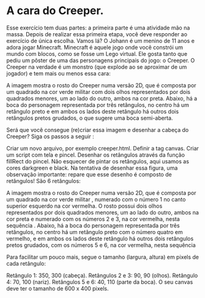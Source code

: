 # A cara do Creeper.

Esse exercício tem duas partes: a primeira parte é uma atividade mão na massa. Depois de realizar essa primeira etapa, você deve responder ao exercício de única escolha. Vamos lá? O Johann é um menino de 11 anos e adora jogar Minecraft. Minecraft é aquele jogo onde você constrói um mundo com blocos, como se fosse um Lego virtual. Ele gosta tanto que pediu um pôster de uma das personagens principais do jogo: o Creeper. O Creeper na verdade é um monstro (que explode ao se aproximar de um jogador) e tem mais ou menos essa cara:

A imagem mostra o rosto do Creeper numa versão 2D, que é composta por um quadrado na cor verde militar com dois olhos representados por dois quadrados menores, um ao lado do outro, ambos na cor preta. Abaixo, há a boca do personagem representada por três retângulos, no centro há um retângulo preto e em ambos os lados deste retângulo há outros dois retângulos pretos grudados, o que sugere uma boca semi-aberta.

Será que você consegue (re)criar essa imagem e desenhar a cabeça do Creeper? Siga os passos a seguir :

Criar um novo arquivo, por exemplo creeper.html.
Definir a tag canvas.
Criar um script com tela e pincel.
Desenhar os retângulos através da função fillRect do pincel.
Não esquecer de pintar os retângulos, aqui usamos as cores darkgreen e black.
Na tentativa de desenhar essa figura, uma observação importante: repare que esse desenho é composto de retângulos! São 6 retângulos:

A imagem mostra o rosto do Creeper numa versão 2D, que é composta por um quadrado na cor verde militar , numerado com o número 1 no canto superior esquerdo na cor vermelha. O rosto possui dois olhos representados por dois quadrados menores, um ao lado do outro, ambos na cor preta e numerado com os números 2 e 3, na cor vermelha, nesta sequência . Abaixo, há a boca do personagem representada por três retângulos, no centro há um retângulo preto com o número quatro em vermelho, e em ambos os lados deste retângulo há outros dois retângulos pretos grudados, com os números 5 e 6, na cor vermelha, nesta sequência

Para facilitar um pouco mais, segue o tamanho (largura, altura) em pixels de cada retângulo:

Retângulo 1: 350, 300 (cabeça).
Retângulos 2 e 3: 90, 90 (olhos).
Retângulo 4: 70, 100 (nariz).
Retângulos 5 e 6: 40, 110 (parte da boca).
O seu canvas deve ter o tamanho de 600 x 400 pixels.
